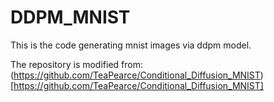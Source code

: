 # DDPM_MNIST

This is the code generating mnist images via ddpm model.

The repository is modified from: (https://github.com/TeaPearce/Conditional_Diffusion_MNIST)[https://github.com/TeaPearce/Conditional_Diffusion_MNIST]
